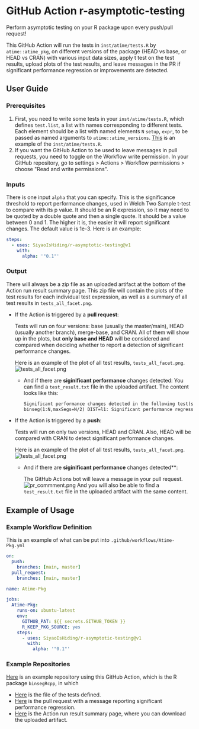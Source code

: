 # GitHub Action r-asymptotic-testing
Perform asymptotic testing on your R package upon every push/pull request!

This GitHub Action will run the tests in `inst/atime/tests.R` by `atime::atime_pkg`, on different versions of the package (HEAD vs base, or HEAD vs CRAN) with various input data sizes, apply t test on the test results, upload plots of the test results, and leave messages in the PR if significant performance regression or improvements are detected.

## User Guide
### Prerequisites
1. First, you need to write some tests in your `inst/atime/tests.R`, which defines `test.list`, a list with names corresponding to different tests. Each element should be a list with named elements `N` `setup`, `expr`, to be passed as named arguments to `atime::atime_versions`. [This](https://github.com/tdhock/binsegRcpp/blob/5e5e1349304238b6d20b55dff236989caafec239/inst/atime/tests.R) is an example of the `inst/atime/tests.R`.
2. If you want the GitHub Action to be used to leave messages in pull requests, you need to toggle on the Workflow write permission. In your GitHub repository, go to settings > Actions > Workflow permissions > choose "Read and write permissions".

### Inputs
There is one input `alpha` that you can specify. This is the significance threshold to report performance changes, used in Welch Two Sample t-test to compare with its p value. It should be an R expression, so it may need to be quoted by a double quote and then a single quote. It should be a value between 0 and 1. The higher it is, the easier it will report significant changes. The default value is 1e-3.
Here is an example:
```yml
steps:
  - uses: SiyaoIsHiding/r-asymptotic-testing@v1
    with:
      alpha: '"0.1"'
```

### Output
There will always be a zip file as an uploaded artifact at the bottom of the Action run result summary page. This zip file will contain the plots of the test results for each individual test expression, as well as a summary of all test results in `tests_all_facet.png`.

* If the Action is triggered by a **pull request**:

  Tests will run on four versions: base (usually the master/main), HEAD (usually another branch), merge-base, and CRAN. All of them will show up in the plots, but **only base and HEAD** will be considered and compared when deciding whether to report a detection of significant performance changes.

  Here is an example of the plot of all test results, `tests_all_facet.png`.
  ![tests_all_facet.png](images/tests_all_facet_pr.png)
  * And if there are **siginificant performance** changes detected:
    You can find a `test_result.txt` file in the uploaded artifact. The content looks like this:
    ```txt
    Significant performance changes detected in the following test(s):
    binseg(1:N,maxSegs=N/2) DIST=l1: Significant performance regression
    ```
* If the Action is triggered by a **push**:
  
  Tests will run on only two versions, HEAD and CRAN. Also, HEAD will be compared with CRAN to detect significant performance changes.

  Here is an example of the plot of all test results, `tests_all_facet.png`.
  ![tests_all_facet.png](images/tests_all_facet_not_pr.png)

  * And if there are **siginificant performance** changes detected**:
  
    The GitHub Actions bot will leave a message in your pull request.
    ![pr_commment.png](images/pr_comment.png)
    And you will also be able to find a `test_result.txt` file in the uploaded artifact with the same content.

## Example of Usage
### Example Workflow Definition

This is an example of what can be put into `.github/workflows/Atime-Pkg.yml`
```yml
on:
  push:
    branches: [main, master]
  pull_request:
    branches: [main, master]

name: Atime-Pkg

jobs:
  Atime-Pkg:
    runs-on: ubuntu-latest
    env:
      GITHUB_PAT: ${{ secrets.GITHUB_TOKEN }}
      R_KEEP_PKG_SOURCE: yes
    steps:
      - uses: SiyaoIsHiding/r-asymptotic-testing@v1
        with:
          alpha: '"0.1"'
```
### Example Repositories 
[Here](https://github.com/SiyaoIsHiding/binsegRcpp) is an example repository using this GitHub Action, which is the R package `binsegRcpp`, in which 
* [Here](https://github.com/SiyaoIsHiding/binsegRcpp/blob/main/inst/atime/tests.R) is the file of the tests defined.
* [Here](https://github.com/SiyaoIsHiding/binsegRcpp/pull/4) is the pull request with a message reporting significant performance regression. 
* [Here](https://github.com/SiyaoIsHiding/binsegRcpp/actions/runs/4474255237) is the Action run result summary page, where you can download the uploaded artifact.



